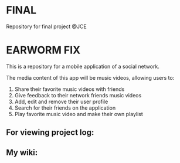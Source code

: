 # FINAL
Repository for final project @JCE

# EARWORM FIX

This is a repository for a mobile application of a social network.

The media content of this app will be music videos, allowing users to: 
1. Share their favorite music videos with friends 
2. Give feedback to their network friends music videos
3. Add, edit and remove their user profile
4. Search for their friends on the application
5. Play favorite music video and make their own playlist

## For viewing project log:

## My wiki:
